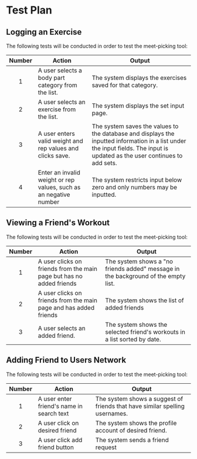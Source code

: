 # Test Plan

## Logging an Exercise

The following tests will be conducted in order to test the meet-picking tool:

| Number | Action | Output |
| :---: | --- | --- |
| 1 | A user selects a body part category from the list. | The system displays the exercises saved for that category. |
| 2 | A user selects an exercise from the list. | The system displays the set input page. |
| 3 | A user enters valid weight and rep values and clicks save. | The system saves the values to the database and displays the inputted information in a list under the input fields. The input is updated as the user continues to add sets. |
| 4 | Enter an invalid weight or rep values, such as an negative number | The system restricts input below zero and only numbers may be inputted. |



## Viewing a Friend's Workout

The following tests will be conducted in order to test the meet-picking tool:

| Number | Action | Output |
| :---: | --- | --- |
| 1 | A user clicks on friends from the main page but has no added friends | The system shows a "no friends added" message in the background  of the empty list. |
| 2 | A user clicks on friends from the main page and has added friends | The system shows the list of added friends |
| 3 | A user selects an added friend. | The system shows the selected friend's workouts in a list sorted by date. |


## Adding Friend to Users Network

The following tests will be conducted in order to test the meet-picking tool:

| Number | Action | Output |
| :---: | --- | --- |
| 1 | A user enter friend's name in search text | The system shows a suggest of friends that have similar spelling usernames.  |
| 2 | A user click on desired friend | The system shows the profile account of desired friend.  |
| 3 | A user click add friend button | The system sends a friend request  |
